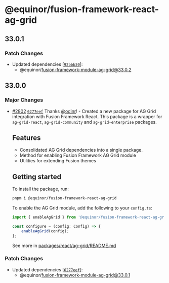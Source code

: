 # @equinor/fusion-framework-react-ag-grid

## 33.0.1

### Patch Changes

- Updated dependencies [[`92bbb30`](https://github.com/equinor/fusion-framework/commit/92bbb30954b87d9fec19411e698916ff81224933)]:
    - @equinor/fusion-framework-module-ag-grid@33.0.2

## 33.0.0

### Major Changes

- [#2802](https://github.com/equinor/fusion-framework/pull/2802) [`6277eef`](https://github.com/equinor/fusion-framework/commit/6277eefe89444fee150f01c11b1d01348e024ca3) Thanks [@odinr](https://github.com/odinr)! - Created a new package for AG Grid integration with Fusion Framework React.
  This package is a wrapper for `ag-grid-react`, `ag-grid-community` and `ag-grid-enterprise` packages.

    ## Features

    - Consolidated AG Grid dependencies into a single package.
    - Method for enabling Fusion Framework AG Grid module
    - Utilities for extending Fusion themes

    ## Getting started

    To install the package, run:

    ```sh
    pnpm i @equinor/fusion-framework-react-ag-grid
    ```

    To enable the AG Grid module, add the following to your `config.ts`:

    ```ts
    import { enableAgGrid } from '@equinor/fusion-framework-react-ag-grid';

    const configure = (config: Config) => {
        enableAgGrid(config);
    };
    ```

    See more in [packages/react/ag-grid/README.md](https://github.com/equinor/fusion-framework/blob/main/packages/react/ag-grid/README.md)

### Patch Changes

- Updated dependencies [[`6277eef`](https://github.com/equinor/fusion-framework/commit/6277eefe89444fee150f01c11b1d01348e024ca3)]:
    - @equinor/fusion-framework-module-ag-grid@33.0.1
